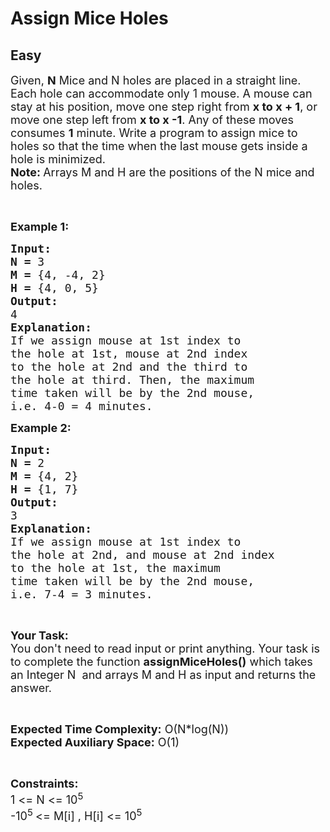 # Assign Mice Holes
## Easy 
<div class="problem-statement">
                <p></p><p><span style="font-size:18px">Given, <strong>N</strong> Mice and N holes are placed in a straight line. Each hole can accommodate only 1 mouse. A mouse can stay at his position, move one step right from <strong>x to x + 1</strong>, or move one step left from <strong>x to x -1</strong>. Any of these moves consumes <strong>1</strong> minute. Write a program to assign mice to holes so that the time when the last mouse gets inside a hole is minimized.</span><br>
<span style="font-size:18px"><strong>Note: </strong>Arrays M and H are the positions of the N mice and holes.</span></p>

<p>&nbsp;</p>

<p><span style="font-size:18px"><strong>Example 1:</strong></span></p>

<pre><span style="font-size:18px"><strong>Input:</strong></span>
<span style="font-size:18px"><strong>N = </strong>3
<strong>M = </strong>{4, -4, 2}
<strong>H = </strong>{4, 0, 5</span><span style="font-size:18px">}</span>
<span style="font-size:18px"><strong>Output:</strong></span>
<span style="font-size:18px">4</span>
<span style="font-size:18px"><strong>Explanation:</strong></span>
<span style="font-size:18px">If we assign mouse at 1st index to
the hole at 1st, mouse at 2nd index
to the hole at 2nd and the third to
the hole at third. Then, the maximum
time taken will be by the 2nd mouse,
i.e. 4-0 = 4 minutes.</span></pre>

<p><span style="font-size:18px"><strong>Example 2:</strong></span></p>

<pre><span style="font-size:18px"><strong>Input:</strong></span>
<span style="font-size:18px"><strong>N = </strong>2
<strong>M = </strong>{4, 2}
<strong>H = </strong>{1, 7</span><span style="font-size:18px">}</span>
<span style="font-size:18px"><strong>Output:</strong></span>
<span style="font-size:18px">3</span>
<span style="font-size:18px"><strong>Explanation:</strong></span>
<span style="font-size:18px">If we assign mouse at 1st index to
the hole at 2nd, and mouse at 2nd index
to the hole at 1st, the maximum
time taken will be by the 2nd mouse,
i.e. 7-4 = 3 minutes.</span></pre>

<p>&nbsp;</p>

<p><span style="font-size:18px"><strong>Your Task:</strong><br>
You don't need to read input or print anything. Your task is to complete the function <strong>assignMiceHoles()</strong> which takes an Integer N&nbsp; and arrays M and H as input and returns the answer.</span></p>

<p>&nbsp;</p>

<p><span style="font-size:18px"><strong>Expected Time Complexity:</strong> O(N*log(N))<br>
<strong>Expected Auxiliary Space:</strong> O(1)</span></p>

<p>&nbsp;</p>

<p><span style="font-size:18px"><strong>Constraints:</strong></span><br>
<span style="font-size:18px">1 &lt;= N &lt;= 10<sup>5</sup></span><br>
<span style="font-size:18px">-10<sup>5 </sup>&lt;= M[i] , H[i] &lt;= 10<sup>5</sup></span></p>
 <p></p>
            </div>
